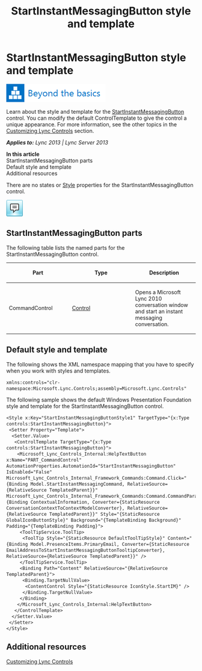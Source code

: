 ﻿---
title: StartInstantMessagingButton style and template
TOCTitle: StartInstantMessagingButton style and template
ms:assetid: 0a9ff875-8bec-464a-9e08-eee2b8893eaf
ms:mtpsurl: https://msdn.microsoft.com/en-us/library/JJ937255(v=office.15)
ms:contentKeyID: 50877072
ms.date: 07/24/2014
mtps_version: v=office.15
---

# StartInstantMessagingButton style and template

![Beyond the basics topic](images/JJ945548.mod_icon_beyondbasics_long(Office.15).png "Beyond the basics topic")

Learn about the style and template for the [StartInstantMessagingButton](startinstantmessagingbutton-class-microsoft-lync-controls_1.md) control. You can modify the default ControlTemplate to give the control a unique appearance. For more information, see the other topics in the [Customizing Lync Controls](customizing-lync-controls.md) section.


_**Applies to:** Lync 2013 | Lync Server 2013_

**In this article**  
StartInstantMessagingButton parts  
Default style and template  
Additional resources  

There are no states or [Style](http://msdn.microsoft.com/en-us/library/system.windows.style\(vs.95\).aspx) properties for the StartInstantMessagingButton control.

![StartInstantMessagingButton Control](images/JJ937255.StartInstantMessagingButtonControl(Office.15).png "StartInstantMessagingButton Control")

## StartInstantMessagingButton parts

The following table lists the named parts for the StartInstantMessagingButton control.

<table>
<colgroup>
<col style="width: 33%" />
<col style="width: 33%" />
<col style="width: 33%" />
</colgroup>
<thead>
<tr class="header">
<th><p>Part</p></th>
<th><p>Type</p></th>
<th><p>Description</p></th>
</tr>
</thead>
<tbody>
<tr class="odd">
<td><p>CommandControl</p></td>
<td><p><a href="http://msdn.microsoft.com/en-us/library/system.windows.controls.control.aspx">Control</a></p></td>
<td><p>Opens a Microsoft Lync 2010 conversation window and start an instant messaging conversation.</p></td>
</tr>
</tbody>
</table>


## Default style and template

The following shows the XML namespace mapping that you have to specify when you work with styles and templates.

    xmlns:controls="clr-namespace:Microsoft.Lync.Controls;assembly=Microsoft.Lync.Controls"

The following sample shows the default Windows Presentation Foundation style and template for the StartInstantMessagingButton control.

    <Style x:Key="StartInstantMessagingButtonStyle1" TargetType="{x:Type controls:StartInstantMessagingButton}">
     <Setter Property="Template">
      <Setter.Value>
       <ControlTemplate TargetType="{x:Type controls:StartInstantMessagingButton}">
        <Microsoft_Lync_Controls_Internal:HelpTextButton x:Name="PART_CommandControl" AutomationProperties.AutomationId="StartInstantMessagingButton" IsEnabled="False" Microsoft_Lync_Controls_Internal_Framework_Commands:Command.Click="{Binding Model.StartInstantMessagingCommand, RelativeSource={RelativeSource TemplatedParent}}" Microsoft_Lync_Controls_Internal_Framework_Commands:Command.CommandParameter="{Binding ContextualInformation, Converter={StaticResource ConversationContextToContextModelConverter}, RelativeSource={RelativeSource TemplatedParent}}" Style="{StaticResource GlobalIconButtonStyle}" Background="{TemplateBinding Background}" Padding="{TemplateBinding Padding}">
         <ToolTipService.ToolTip>
          <ToolTip Style="{StaticResource DefaultToolTipStyle}" Content="{Binding Model.PresenceItems.PrimaryEmail, Converter={StaticResource EmailAddressToStartInstantMessagingButtonTooltipConverter}, RelativeSource={RelativeSource TemplatedParent}}" />
         </ToolTipService.ToolTip>
         <Binding Path="Content" RelativeSource="{RelativeSource TemplatedParent}">
          <Binding.TargetNullValue>
           <ContentControl Style="{StaticResource IconStyle.StartIM}" />
          </Binding.TargetNullValue>
         </Binding>
        </Microsoft_Lync_Controls_Internal:HelpTextButton>
       </ControlTemplate>
      </Setter.Value>
     </Setter>
    </Style>

## Additional resources

[Customizing Lync Controls](customizing-lync-controls.md)

